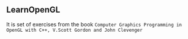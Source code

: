 ## LearnOpenGL

It is set of exercises from the book `Computer Graphics Programming in OpenGL with C++, V.Scott Gordon and John Clevenger`